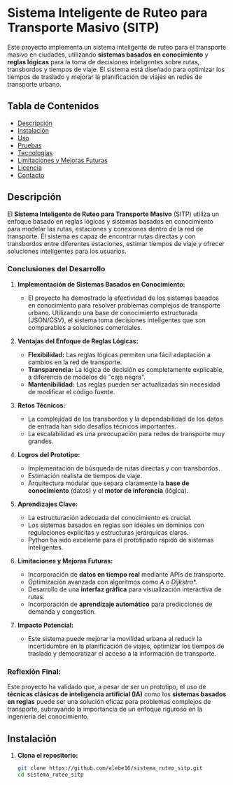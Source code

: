 # Sistema Inteligente de Ruteo para Transporte Masivo (SITP)

Este proyecto implementa un sistema inteligente de ruteo para el transporte masivo en ciudades, utilizando **sistemas basados en conocimiento** y **reglas lógicas** para la toma de decisiones inteligentes sobre rutas, transbordos y tiempos de viaje. El sistema está diseñado para optimizar los tiempos de traslado y mejorar la planificación de viajes en redes de transporte urbano.

## Tabla de Contenidos

- [Descripción](#descripción)
- [Instalación](#instalación)
- [Uso](#uso)
- [Pruebas](#pruebas)
- [Tecnologías](#tecnologías)
- [Limitaciones y Mejoras Futuras](#limitaciones-y-mejoras-futuras)
- [Licencia](#licencia)
- [Contacto](#contacto)

## Descripción

El **Sistema Inteligente de Ruteo para Transporte Masivo** (SITP) utiliza un enfoque basado en reglas lógicas y sistemas basados en conocimiento para modelar las rutas, estaciones y conexiones dentro de la red de transporte. El sistema es capaz de encontrar rutas directas y con transbordos entre diferentes estaciones, estimar tiempos de viaje y ofrecer soluciones inteligentes para los usuarios.

### Conclusiones del Desarrollo

1. **Implementación de Sistemas Basados en Conocimiento:**
   - El proyecto ha demostrado la efectividad de los sistemas basados en conocimiento para resolver problemas complejos de transporte urbano. Utilizando una base de conocimiento estructurada (JSON/CSV), el sistema toma decisiones inteligentes que son comparables a soluciones comerciales.

2. **Ventajas del Enfoque de Reglas Lógicas:**
   - **Flexibilidad:** Las reglas lógicas permiten una fácil adaptación a cambios en la red de transporte.
   - **Transparencia:** La lógica de decisión es completamente explicable, a diferencia de modelos de "caja negra".
   - **Mantenibilidad:** Las reglas pueden ser actualizadas sin necesidad de modificar el código fuente.

3. **Retos Técnicos:**
   - La complejidad de los transbordos y la dependabilidad de los datos de entrada han sido desafíos técnicos importantes.
   - La escalabilidad es una preocupación para redes de transporte muy grandes.

4. **Logros del Prototipo:**
   - Implementación de búsqueda de rutas directas y con transbordos.
   - Estimación realista de tiempos de viaje.
   - Arquitectura modular que separa claramente la **base de conocimiento** (datos) y el **motor de inferencia** (lógica).

5. **Aprendizajes Clave:**
   - La estructuración adecuada del conocimiento es crucial.
   - Los sistemas basados en reglas son ideales en dominios con regulaciones explícitas y estructuras jerárquicas claras.
   - Python ha sido excelente para el prototipado rápido de sistemas inteligentes.

6. **Limitaciones y Mejoras Futuras:**
   - Incorporación de **datos en tiempo real** mediante APIs de transporte.
   - Optimización avanzada con algoritmos como **A* o Dijkstra**.
   - Desarrollo de una **interfaz gráfica** para visualización interactiva de rutas.
   - Incorporación de **aprendizaje automático** para predicciones de demanda y congestión.

7. **Impacto Potencial:**
   - Este sistema puede mejorar la movilidad urbana al reducir la incertidumbre en la planificación de viajes, optimizar los tiempos de traslado y democratizar el acceso a la información de transporte.

### Reflexión Final:
Este proyecto ha validado que, a pesar de ser un prototipo, el uso de **técnicas clásicas de inteligencia artificial (IA)** como los **sistemas basados en reglas** puede ser una solución eficaz para problemas complejos de transporte, subrayando la importancia de un enfoque riguroso en la ingeniería del conocimiento.

## Instalación

1. **Clona el repositorio:**

   ```bash
   git clone https://github.com/alebe16/sistema_ruteo_sitp.git
   cd sistema_ruteo_sitp
